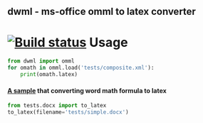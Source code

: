 ## dwml - ms-office omml to latex converter
 [![Build status](https://api.travis-ci.org/xiilei/dwml.png?branch=master)](https://travis-ci.org/xiilei/dwml)
 Usage
=======

```python
from dwml import omml
for omath in omml.load('tests/composite.xml'):
    print(omath.latex)
```

#### [A sample](https://github.com/xiilei/dwml/blob/master/tests/docx.py) that converting word math formula to latex 

```python
from tests.docx import to_latex
to_latex(filename='tests/simple.docx')
```
